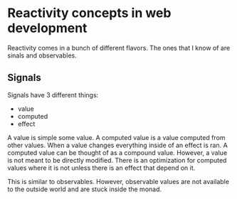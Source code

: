 # Reactivity concepts in web development

Reactivity comes in a bunch of different flavors. The ones that I know of are
sinals and observables.

## Signals

Signals have 3 different things:

- value
- computed
- effect

A value is simple some value. A computed value is a value computed from other
values. When a value changes everything inside of an effect is ran. A computed
value can be thought of as a compound value. However, a value is not meant to be
directly modified. There is an optimization for computed values where it is not
unless there is an effect that depend on it.

This is similar to observables. However, observable values are not available to
the outside world and are stuck inside the monad.
